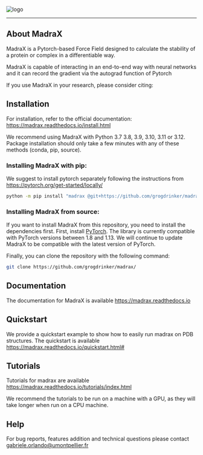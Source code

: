 ![logo](docs/_static/logo_small.png)

---

## About MadraX

MadraX is a Pytorch-based Force Field designed to calculate the stability of a protein or complex in a differentiable way. 

MadraX is capable of interacting in an end-to-end way with neural networks and it can record the gradient via the autograd function of Pytorch

If you use MadraX in your research, please consider citing:


## Installation

For installation, refer to the official documentation: https://madrax.readthedocs.io/install.html

We recommend using MadraX with Python 3.7 3.8, 3.9, 3.10, 3.11 or 3.12. 
Package installation should only take a few minutes with any of these methods (conda, pip, source).

### Installing MadraX with pip:

We suggest to install pytorch separately following the instructions from https://pytorch.org/get-started/locally/

```sh
python -m pip install "madrax @git+https://github.com/grogdrinker/madrax/"
```

### Installing MadraX from source:

If you want to install MadraX from this repository, you need to install the dependencies first.
First, install [PyTorch](https://pytorch.org/get-started/locally/). The library is currently compatible with PyTorch versions between 1.8 and 1.13. We will continue to update MadraX to be compatible with the latest version of PyTorch.

Finally, you can clone the repository with the following command:

```sh
git clone https://github.com/grogdrinker/madrax/
```

## Documentation

The documentation for MadraX is available https://madrax.readthedocs.io

## Quickstart

We provide a quickstart example to show how to easily run madrax on PDB structures.
The quickstart is available https://madrax.readthedocs.io/quickstart.html#


## Tutorials

Tutorials for madrax are available https://madrax.readthedocs.io/tutorials/index.html

We recommend the tutorials to be run on a machine with a GPU, as they will take longer when run on a CPU machine.

## Help

For bug reports, features addition and technical questions please contact gabriele.orlando@umontpellier.fr
